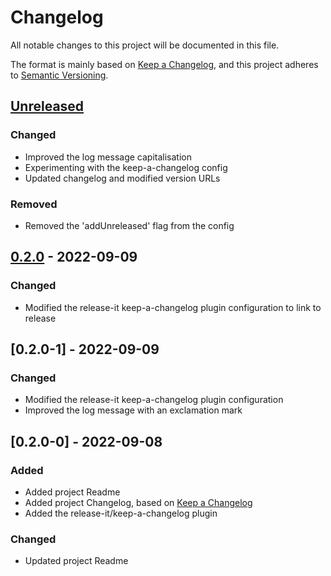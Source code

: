 # Changelog

All notable changes to this project will be documented in this file.

The format is mainly based on [Keep a Changelog](https://keepachangelog.com/en/1.0.0/),
and this project adheres to [Semantic Versioning](https://semver.org/spec/v2.0.0.html).

## [Unreleased]

### Changed

- Improved the log message capitalisation
- Experimenting with the keep-a-changelog config
- Updated changelog and modified version URLs

### Removed

- Removed the 'addUnreleased' flag from the config

## [0.2.0] - 2022-09-09

### Changed

- Modified the release-it keep-a-changelog plugin configuration to link to release

## [0.2.0-1] - 2022-09-09

### Changed

- Modified the release-it keep-a-changelog plugin configuration
- Improved the log message with an exclamation mark

## [0.2.0-0] - 2022-09-08

### Added

- Added project Readme
- Added project Changelog, based on [Keep a Changelog](https://keepachangelog.com/en/1.0.0/)
- Added the release-it/keep-a-changelog plugin

### Changed

- Updated project Readme

[unreleased]: https://github.com/gatanaso/pkg-a/compare/v0.2.0...main
[0.2.0]: https://github.com/gatanaso/pkg-a/releases/tag/v0.2.0
